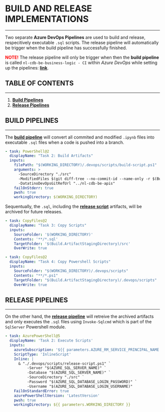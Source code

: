 # **BUILD AND RELEASE IMPLEMENTATIONS**

---

Two separate **Azure DevOps Pipelines** are used to build and release, respecitively executable `.sql` scripts. The release pipeline will automatically be trigger when the build pipeline has successfully finished. 

<a style="color:red">**NOTE!**</a> The release pipeline will only be trigger when then the **build pipeline** is called `nl-cdb-be-business-logic - CI` within *Azure DevOps* while setting up the pipelines: **[link](https://docs.microsoft.com/en-us/azure/devops/pipelines/create-first-pipeline?view=azure-devops&tabs=java%2Ctfs-2018-2%2Cbrowser)**.

## **TABLE OF CONTENTS**

---

1. **[Build Pipelines](#build-pipelines)**
2. **[Release Pipelines](#release-pipelines)**


## **BUILD PIPELINES**

---

The **[build pipeline](build-pipelines.yml)** will convert all commited and modified `.ipynb` files into executable `.sql` files when a code is pushed into a branch.

```yml
- task: PowerShell@2
  displayName: "Task 2: Build Artifacts"
  inputs:
    filePath: "$(WORKING_DIRECTORY)/.devops/scripts/build-script.ps1"
    arguments: > 
      -SourceDirectory "./src" 
      -ModifiedFiles $(git diff-tree --no-commit-id --name-only -r $(Build.SourceVersion))
      -DatatinoDevOpsGitRefUrl "../nl-cdb-be-apis"
    failOnStderr: true
    pwsh: true
    workingDirectory: $(WORKING_DIRECTORY)
```

Sequentually, the `.sql`, including the **[release script](scripts/release-script.ps1)** artifacts, will be archived for future releases.

```yml
- task: CopyFiles@2
  displayName: "Task 3: Copy Scripts"
  inputs:
    SourceFolder: '$(WORKING_DIRECTORY)'
    Contents: '**/*.sql'
    TargetFolder: '$(Build.ArtifactStagingDirectory)/src'
    OverWrite: true

- task: CopyFiles@2
  displayName: "Task 4: Copy Powershell Scripts"
  inputs:
    SourceFolder: "$(WORKING_DIRECTORY)/.devops/scripts"
    Contents: "**/*.ps1"
    TargetFolder: "$(Build.ArtifactStagingDirectory)/.devops/scripts"
    OverWrite: true
```

## **RELEASE PIPELINES**

---

On the other hand, the **[release pipeline](release-pipeline.yml)** will retreive the archived artifacts and only executes the `.sql` files using `Invoke-Sqlcmd` which is part of the `SqlServer` Powershell module. 

```yml
- task: AzurePowerShell@5
  displayName: 'Task 2: Execute Scripts'
  inputs:
    azureSubscription: '${{ parameters.AZURE_RM_SERVICE_PRINCIPAL_NAME }}'
    ScriptType: 'InlineScript'
    Inline: |
      & "./.devops/scripts/release-script.ps1" `
          -Server "$(AZURE_SQL_SERVER_NAME)" `
          -Database "$(AZURE_SQL_SERVER_NAME)" `
          -SourceDirectory "./src" `
          -Password "$(AZURE_SQL_DATABASE_LOGIN_PASSWORD)" `
          -Username "$(AZURE_SQL_DATABASE_LOGIN_USERNAME)"
    FailOnStandardError: true
    azurePowerShellVersion: 'LatestVersion'
    pwsh: true
    workingDirectory: ${{ parameters.WORKING_DIRECTORY }}
```